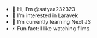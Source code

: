 - 👋 Hi, I’m @satyaa232323
- 👀 I’m interested in Laravek
- 🌱 I’m currently learning Next JS
- ⚡ Fun fact: I like watching films.

<!---
satyaa232323/satyaa232323 is a ✨ special ✨ repository because its `README.md` (this file) appears on your GitHub profile.
You can click the Preview link to take a look at your changes.
--->
